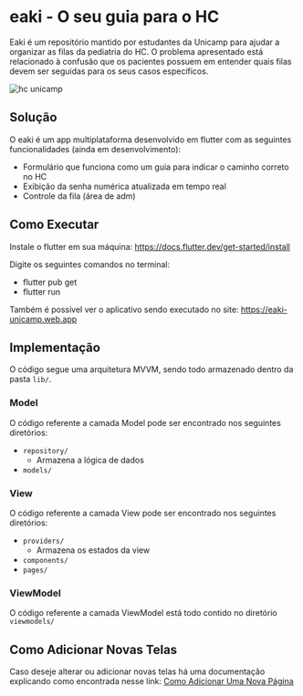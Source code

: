 # eaki - O seu guia para o HC

Eaki é um repositório mantido por estudantes da Unicamp para ajudar a organizar as filas da pediatria do HC. O problema apresentado está relacionado à confusão que os pacientes possuem em entender quais filas devem ser seguidas para os seus casos específicos.

![hc unicamp](https://emc.acidadeon.com/dbimagens/hospital_de_1200x675_14032022193341.jpg)

## Solução

O eaki é um app multiplataforma desenvolvido em flutter com as seguintes funcionalidades (ainda em desenvolvimento):

- Formulário que funciona como um guia para indicar o caminho correto no HC
- Exibição da senha numérica atualizada em tempo real
- Controle da fila (área de adm)

## Como Executar

Instale o flutter em sua máquina: <https://docs.flutter.dev/get-started/install>

Digite os seguintes comandos no terminal:

- flutter pub get
- flutter run

Também é possível ver o aplicativo sendo executado no site: <https://eaki-unicamp.web.app>

## Implementação

O código segue uma arquitetura MVVM, sendo todo armazenado dentro da pasta `lib/`.

### Model

O código referente a camada Model pode ser encontrado nos seguintes diretórios:

- `repository/`
  - Armazena a lógica de dados
- `models/`

### View

O código referente a camada View pode ser encontrado nos seguintes diretórios:

- `providers/`
  - Armazena os estados da view
- `components/`
- `pages/`

### ViewModel

O código referente a camada ViewModel está todo contido no diretório `viewmodels/`

## Como Adicionar Novas Telas

Caso deseje alterar ou adicionar novas telas há uma documentação explicando como encontrada nesse link: [Como Adicionar Uma Nova Página](https://github.com/AlexandreOkita/eaki/blob/main/docs/como_adicionar_uma_pagina.md)

